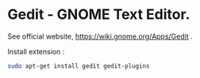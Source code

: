 # Gedit - GNOME Text Editor.

See official website, https://wiki.gnome.org/Apps/Gedit .

Install extension :

~~~bash
sudo apt-get install gedit gedit-plugins
~~~
